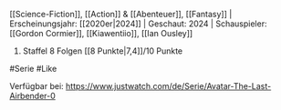 
[[Science-Fiction]], [[Action]] & [[Abenteuer]], [[Fantasy]] | Erscheinungsjahr: [[2020er|2024]] | Geschaut: 2024 | Schauspieler: [[Gordon Cormier]], [[Kiawentiio]], [[Ian Ousley]] 

1. Staffel 8 Folgen [[8 Punkte|7,4]]/10 Punkte


#Serie #Like

Verfügbar bei: https://www.justwatch.com/de/Serie/Avatar-The-Last-Airbender-0
